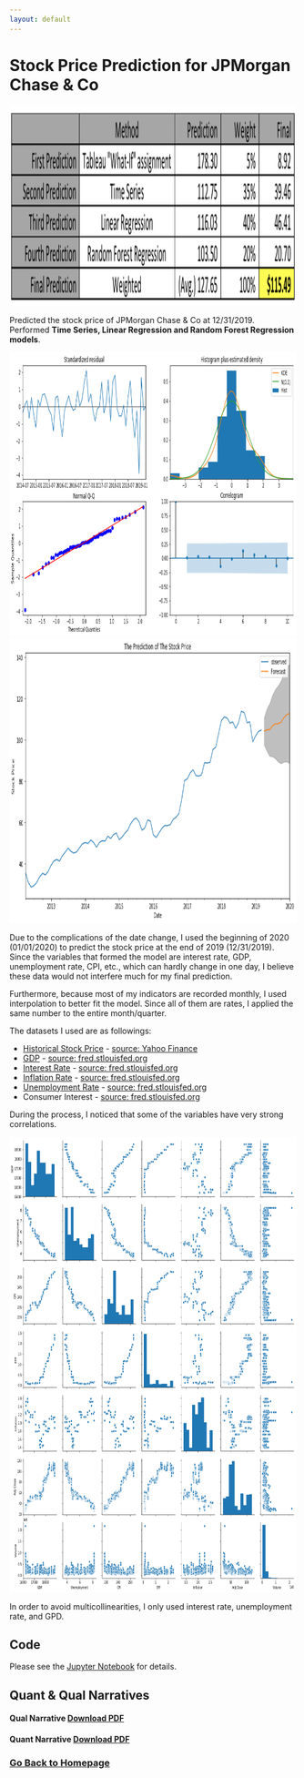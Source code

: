 ```yaml
---
layout: default
---
```

# **Stock Price Prediction for JPMorgan Chase & Co**

<img src="https://github.com/Yiting2018/Stock-Price-Prediction-for-JPMorgan-Chase-Co/blob/master/img/0.png" width="1700" height = "352" alt="" />

Predicted the stock price of JPMorgan Chase & Co at 12/31/2019. Performed **Time Series, Linear Regression and Random Forest Regression models**.

<img src="https://github.com/Yiting2018/Stock-Price-Prediction-for-JPMorgan-Chase-Co/blob/master/img/stock.png" width="1000" height = "500" alt="" />

<img src="https://github.com/Yiting2018/Stock-Price-Prediction-for-JPMorgan-Chase-Co/blob/master/img/pred.png" width="800" height = "500" alt="" />

Due to the complications of the date change, I used the beginning of 2020 (01/01/2020) to predict the stock price at the end of 2019 (12/31/2019). Since the variables that formed the model are interest rate, GDP, unemployment rate, CPI, etc., which can hardly change in one day, I believe these data would not interfere much for my final prediction.

Furthermore, because most of my indicators are recorded monthly, I used interpolation to better fit the model. Since all of them are rates, I applied the same number to the entire month/quarter. 

The datasets I used are as followings:
* [Historical Stock Price](https://github.com/Yiting2018/Stock-Price-Prediction-for-JPMorgan-Chase-Co/blob/master/dataset/JPM.csv) - [source: Yahoo Finance](https://finance.yahoo.com/quote/JPM/history?p=JPM)
* [GDP](https://github.com/Yiting2018/Stock-Price-Prediction-for-JPMorgan-Chase-Co/blob/master/dataset/GDP.csv) - [source: fred.stlouisfed.org](https://fred.stlouisfed.org/series/CPIAUCSL)
* [Interest Rate](https://github.com/Yiting2018/Stock-Price-Prediction-for-JPMorgan-Chase-Co/blob/master/dataset/Effective%20Federal%20Funds%20Rate.csv) - [source: fred.stlouisfed.org](https://fred.stlouisfed.org/series/FEDFUNDS)
* [Inflation Rate](https://github.com/Yiting2018/Stock-Price-Prediction-for-JPMorgan-Chase-Co/blob/master/dataset/Inflation%20Rate.csv) - [source: fred.stlouisfed.org](https://fred.stlouisfed.org/series/T10YIE)
* [Unemployment Rate](https://github.com/Yiting2018/Stock-Price-Prediction-for-JPMorgan-Chase-Co/blob/master/dataset/UNRATE.csv) - [source: fred.stlouisfed.org](https://fred.stlouisfed.org/series/UNRATE)
* Consumer Interest - [source: fred.stlouisfed.org](https://fred.stlouisfed.org/series/CPIAUCSL)

During the process, I noticed that some of the variables have very strong correlations.

<img src="https://github.com/Yiting2018/Stock-Price-Prediction-for-JPMorgan-Chase-Co/blob/master/img/1.png" width="800" height = "800" alt="" />

In order to avoid multicollinearities, I only used interest rate, unemployment rate, and GPD.

## Code
Please see the [Jupyter Notebook](http://htmlpreview.github.io/?https://github.com/Yiting2018/Stock-Price-Prediction-for-JPMorgan-Chase-Co/blob/master/docs/Stock_Prediction.html) for details.

## Quant & Qual Narratives
#### Qual Narrative [Download PDF](https://github.com/Yiting2018/Stock-Price-Prediction-for-JPMorgan-Chase-Co/raw/master/docs/Qual%20Narrative.pdf)
#### Quant Narrative [Download PDF](https://github.com/Yiting2018/Stock-Price-Prediction-for-JPMorgan-Chase-Co/raw/master/docs/Quant%20Narrative.pdf)

### [Go Back to Homepage](https://yiting2018.github.io)

